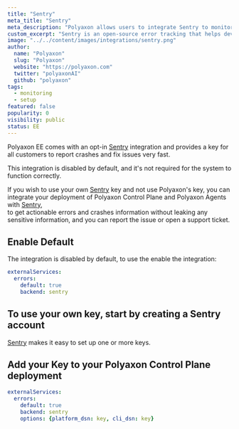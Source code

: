 ```yaml
---
title: "Sentry"
meta_title: "Sentry"
meta_description: "Polyaxon allows users to integrate Sentry to monitor your cluster."
custom_excerpt: "Sentry is an open-source error tracking that helps developers monitor and fix crashes in real-time. Iterate continuously. Boost workflow efficiency. Improve user experience."
image: "../../content/images/integrations/sentry.png"
author:
  name: "Polyaxon"
  slug: "Polyaxon"
  website: "https://polyaxon.com"
  twitter: "polyaxonAI"
  github: "polyaxon"
tags:
  - monitoring
  - setup 
featured: false
popularity: 0
visibility: public
status: EE
---
```


Polyaxon EE comes with an opt-in [Sentry](https://sentry.io) integration and provides a key for all customers to report crashes and fix issues very fast.

This integration is disabled by default, and it's not required for the system to function correctly.

If you wish to use your own [Sentry](https://sentry.io) key and not use Polyaxon's key, you can integrate your deployment 
of Polyaxon Control Plane and Polyaxon Agents with [Sentry](https://sentry.io),  
to get actionable errors and crashes information without leaking any sensitive information, and you can report the issue or open a support ticket.

## Enable Default

The integration is disabled by default, to use the enable the integration:

```yaml
externalServices:
  errors:
    default: true
    backend: sentry
```

## To use your own key, start by creating a Sentry account

[Sentry](https://sentry.io) makes it easy to set up one or more keys.

## Add your Key to your Polyaxon Control Plane deployment

```yaml
externalServices:
  errors:
    default: true
    backend: sentry
    options: {platform_dsn: key, cli_dsn: key}
```
